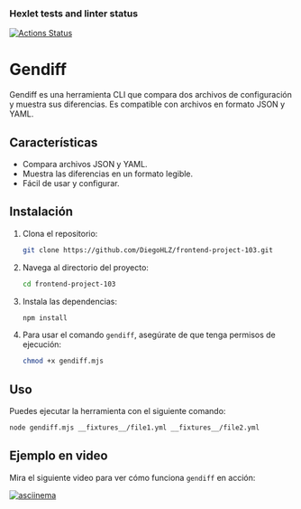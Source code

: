 ### Hexlet tests and linter status

[![Actions Status](https://github.com/DiegoHLZ/frontend-project-103/actions/workflows/hexlet-check.yml/badge.svg)](https://github.com/DiegoHLZ/frontend-project-103/actions)

# Gendiff

Gendiff es una herramienta CLI que compara dos archivos de configuración y muestra sus diferencias. Es compatible con archivos en formato JSON y YAML.

## Características

- Compara archivos JSON y YAML.
- Muestra las diferencias en un formato legible.
- Fácil de usar y configurar.

## Instalación

1. Clona el repositorio:
    ```bash
    git clone https://github.com/DiegoHLZ/frontend-project-103.git
    ```
2. Navega al directorio del proyecto:
    ```bash
    cd frontend-project-103
    ```
3. Instala las dependencias:
    ```bash
    npm install
    ```
4. Para usar el comando `gendiff`, asegúrate de que tenga permisos de ejecución:
    ```bash
    chmod +x gendiff.mjs
    ```

## Uso

Puedes ejecutar la herramienta con el siguiente comando:
```bash
node gendiff.mjs __fixtures__/file1.yml __fixtures__/file2.yml 
```

## Ejemplo en video

Mira el siguiente video para ver cómo funciona `gendiff` en acción:

[![asciinema](https://asciinema.org/a/pEiLEF9xQeFLgTrDqub8mL6g.png)](https://asciinema.org/a/pEiLEF9xQeFLgTrDqub8mL6g)